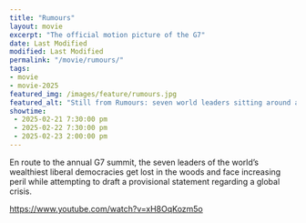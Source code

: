 ```yaml
---
title: "Rumours"
layout: movie
excerpt: "The official motion picture of the G7"
date: Last Modified
modified: Last Modified
permalink: "/movie/rumours/"
tags: 
- movie
- movie-2025
featured_img: /images/feature/rumours.jpg
featured_alt: "Still from Rumours: seven world leaders sitting around a table, enjoying a meal"
showtime: 
 - 2025-02-21 7:30:00 pm
 - 2025-02-22 7:30:00 pm
 - 2025-02-23 2:00:00 pm
---
```


En route to the annual G7 summit, the seven leaders of the world’s wealthiest liberal democracies get lost in the woods and face increasing peril while attempting to draft a provisional statement regarding a global crisis.

https://www.youtube.com/watch?v=xH8OqKozm5o
